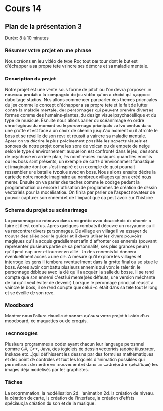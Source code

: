 # Cours 14
## Plan de la présentation 3
Durée: 8 à 10 minutes
### Résumer votre projet en une phrase
Nous créons un jeu vidéo de type Rpg tout par tour dont le but est d'échapper a sa propre tete vaincre ses démons et sa maladie mentale.  
### Description du projet 
Notre projet est une vente sous forme de pitch ou l'on devra porposer un nouveau produit a la compagnie de jeu vidéo qu'on a choisi qui s,appele dabottage studios. Nus allons commencer par parler des themes pricnpales du jeu comme le concept d'échapper a sa propre tete et le fait de lutter contre la maladie mentale, des personnages qui peuvent prendre diverses formes comme des humains-plantes, du design visuel psychadéllique et du type de musique. Esnuite nous allons parler du scéanrimage en ordre chronlogique du moment ou le personnage pricnipale se lve confus dans une grotte et est face a un choix de chemin jusqu'au moment ou il afronte le boss et se réveille de son reve et réussit a vaincre sa maladie mentale. Apres on va décrire le plus précisement possible les acpects visuels et sonores de notre projet come les sons de volcan ou de empete de neige selon le type d'environnement auquel on est confronté dans le jeu, des sons de psychose en arriere plan, les nombreuses musiques quand les ennmis ou les boss sont présents, un exemple de carte d'environnment fanastique et imaginaire dont on s'est inspiré et un exemple de quoi pourrait ressembler une bataille typqiue avec un boss. Nous allons ensuite décire la carte de notre monde imaginaire au nombreux villages qu'on a créé nous meme. Ensuite on va parler des taches comme le codage pedant la programmation ou encore l'utilisation de programmes de création de dessin vectoriels pour la modélisation. On finira par parler de l'aspect novateur de pouvoir capturer son ennemi et de l'impact que ca peut avoir sur l'histoire
### Schéma du projet ou scénarimage
Le personnage se retrouve dans une grotte avec deux choix de chemin a faire et il est confus. Apres quelques combats il décuvre un roayaume ou il va rencontrer divers personnages. De village en village il va essayer de trouver des alliés pour le guider et il devra utliser les divers pouvoirs magiques qu'il a acquis gradullement afin d'affronter des ennemis (pouvant représenter plusieurs partie de sa personnalité, ses plus grandes peurs) qu'il peut capturer et tourner en allié. Un des ennemis lui donnera éventuellment acces a une clé. A mesure qu'il explore les villages et interroge les gens il tombera éventuellment dans la grotte final ou se situe le boss. Apres avoir combattu plusieurs ennemis qui vont le ralentir, le personnage déblque avec la clé qu'il a acquéri la salle du bosse. Il se rend compte que son ennemi c'est lui meme(sés défauts, une version méchante de lui qu'il veut éviter de devenir) Lorsque le peronnage principal réussit a vaincre le boss, il se rend compte que celui -ci était dans sa tete tout le long et se éveille de son reve.
### Moodboard
Montrer nous l'allure visuelle et sonore qu'aura votre projet à l'aide d'un moodboard, de maquettes ou de croquis.
### Technologies 
Plusieurs programmes a coder ayant chacun leur language perosnnel comme C#, C++, Java, des logiciels de dessin vectoriels (adobe Illustrator, Inskape etc...)qui définissent les dessins par des formules mathématiques et des point de contrôles et tout les logciels d'animation possibles qui permettront de mettre en mouvement et dans un cadre(ordre spécifique) les images déja modelisés par les graphistes.
### Tâches
La progrmmation, la modélisation 2d, l'animation 2d, la création de niveau, la cération de carte, la création de l'interface, la création d'effets spéciaux,la création du son et de la musique.
